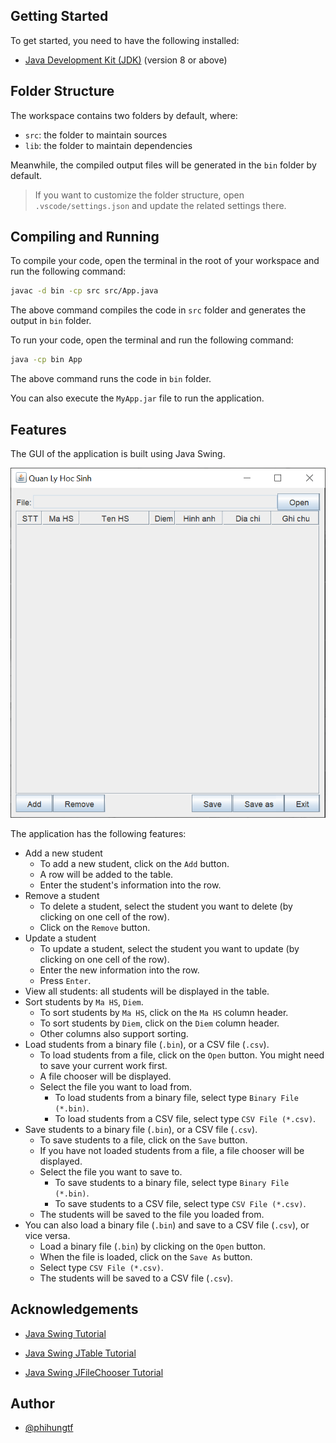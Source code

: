## Getting Started

To get started, you need to have the following installed:

- [Java Development Kit (JDK)](https://www.oracle.com/technetwork/java/javase/downloads/index.html) (version 8 or above)

## Folder Structure

The workspace contains two folders by default, where:

- `src`: the folder to maintain sources
- `lib`: the folder to maintain dependencies

Meanwhile, the compiled output files will be generated in the `bin` folder by default.

> If you want to customize the folder structure, open `.vscode/settings.json` and update the related settings there.

## Compiling and Running

To compile your code, open the terminal in the root of your workspace and run the following command:

```bash
javac -d bin -cp src src/App.java
```

The above command compiles the code in `src` folder and generates the output in `bin` folder.

To run your code, open the terminal and run the following command:

```bash
java -cp bin App
```

The above command runs the code in `bin` folder.

You can also execute the `MyApp.jar` file to run the application.

## Features

The GUI of the application is built using Java Swing.

![image](/images/gui.png)

The application has the following features:

- Add a new student
  - To add a new student, click on the `Add` button.
  - A row will be added to the table.
  - Enter the student's information into the row.
- Remove a student
  - To delete a student, select the student you want to delete (by clicking on one cell of the row).
  - Click on the `Remove` button.
- Update a student
  - To update a student, select the student you want to update (by clicking on one cell of the row).
  - Enter the new information into the row.
  - Press `Enter`.
- View all students: all students will be displayed in the table.
- Sort students by `Ma HS`, `Diem`.
  - To sort students by `Ma HS`, click on the `Ma HS` column header.
  - To sort students by `Diem`, click on the `Diem` column header.
  - Other columns also support sorting.
- Load students from a binary file (`.bin`), or a CSV file (`.csv`).
  - To load students from a file, click on the `Open` button. You might need to save your current work first.
  - A file chooser will be displayed.
  - Select the file you want to load from.
    - To load students from a binary file, select type `Binary File (*.bin)`.
    - To load students from a CSV file, select type `CSV File (*.csv)`.
- Save students to a binary file (`.bin`), or a CSV file (`.csv`).
  - To save students to a file, click on the `Save` button.
  - If you have not loaded students from a file, a file chooser will be displayed.
  - Select the file you want to save to.
    - To save students to a binary file, select type `Binary File (*.bin)`.
    - To save students to a CSV file, select type `CSV File (*.csv)`.
  - The students will be saved to the file you loaded from.
- You can also load a binary file (`.bin`) and save to a CSV file (`.csv`), or vice versa.
  - Load a binary file (`.bin`) by clicking on the `Open` button.
  - When the file is loaded, click on the `Save As` button.
  - Select type `CSV File (*.csv)`.
  - The students will be saved to a CSV file (`.csv`).

## Acknowledgements

- [Java Swing Tutorial](https://www.javatpoint.com/java-swing)

- [Java Swing JTable Tutorial](https://www.javatpoint.com/java-jtable)

- [Java Swing JFileChooser Tutorial](https://www.javatpoint.com/java-jfilechooser)

## Author

- [@phihungtf](https://www.github.com/phihungtf)
